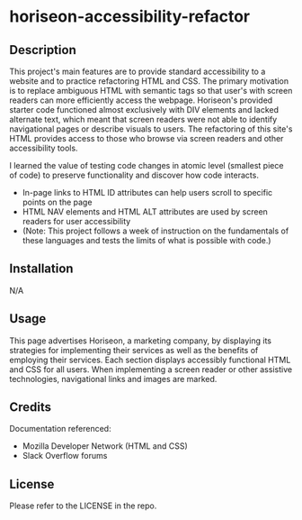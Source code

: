 # horiseon-accessibility-refactor

## Description 

This project's main features are to provide standard accessibility to a website and to practice refactoring HTML and CSS.  The primary motivation is to replace ambiguous HTML with semantic tags so that user's with screen readers can more efficiently access the webpage. Horiseon's provided starter code functioned almost exclusively with DIV elements and lacked alternate text, which meant that screen readers were not able to identify navigational pages or describe visuals to users. The refactoring of this site's HTML provides access to those who browse via screen readers and other accessibility tools.

I learned the value of testing code changes in atomic level (smallest piece of code) to preserve functionality and discover how code interacts. 
- In-page links to HTML ID attributes can help users scroll to specific points on the page
- HTML NAV elements and HTML ALT attributes are used by screen readers for user accessibility
- (Note: This project follows a week of instruction on the fundamentals of these languages and tests the limits of what is possible with code.)

## Installation 

N/A

## Usage 

This page advertises Horiseon, a marketing company, by displaying its strategies for implementing their services as well as the benefits of employing their services. Each section displays accessibly functional HTML and CSS for all users. When implementing a screen reader or other assistive technologies, navigational links and images are marked.

## Credits 

Documentation referenced:
- Mozilla Developer Network (HTML and CSS)
- Slack Overflow forums

## License 

Please refer to the LICENSE in the repo.